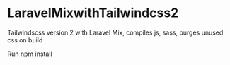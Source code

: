 # LaravelMixwithTailwindcss2


Tailwindscss version 2 with Laravel Mix, compiles js, sass, purges unused css on build

Run npm install

